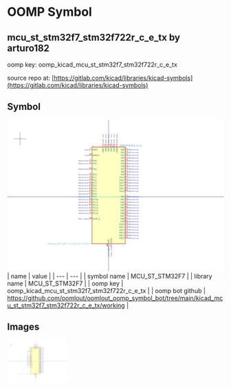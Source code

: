 # OOMP Symbol  
## mcu_st_stm32f7_stm32f722r_c_e_tx  by arturo182  
  
oomp key: oomp_kicad_mcu_st_stm32f7_stm32f722r_c_e_tx  
  
source repo at: [https://gitlab.com/kicad/libraries/kicad-symbols](https://gitlab.com/kicad/libraries/kicad-symbols)  
## Symbol  
  
[![working.png](working_600.png)](working.png)  
| name | value | 
| --- | --- | 
| symbol name | MCU_ST_STM32F7 | 
| library name | MCU_ST_STM32F7 | 
| oomp key | oomp_kicad_mcu_st_stm32f7_stm32f722r_c_e_tx | 
| oomp bot github | https://github.com/oomlout/oomlout_oomp_symbol_bot/tree/main/kicad_mcu_st_stm32f7_stm32f722r_c_e_tx/working | 
## Images  
  
[![working.png](working_140.png)](working.png)  
